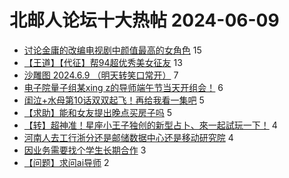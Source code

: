 # 北邮人论坛十大热帖 2024-06-09

- [讨论金庸的改编电视剧中颜值最高的女角色](https://bbs.byr.cn/article/TV/183819) 15
- [【王道】【代征】帮94超优秀美女征友](https://bbs.byr.cn/article/Friends/2054014) 13
- [沙雕图 2024.6.9 （明天转笑口常开）](https://bbs.byr.cn/article/Picture/3364157) 7
- [电子院量子组某xing z的导师端午节当天开组会！](https://bbs.byr.cn/article/Talking/6419551) 6
- [闺泣+水母第10话双双起飞！再给我看一集吧](https://bbs.byr.cn/article/Comic/633815) 5
- [【求助】能和女友提出晚点买房子吗](https://bbs.byr.cn/article/Feeling/3202119) 5
- [【转】超神准！星座小王子独创的新型占卜、來一起試玩一下！](https://bbs.byr.cn/article/Constellations/326533) 4
- [河南人去工行浙分还是邮储数据中心还是移动研究院](https://bbs.byr.cn/article/Job/2213065) 4
- [因业务需要找个学生长期合作](https://bbs.byr.cn/article/Entrepreneurship/30775) 3
- [【问题】求问ai导师](https://bbs.byr.cn/article/AimGraduate/1230145) 2


